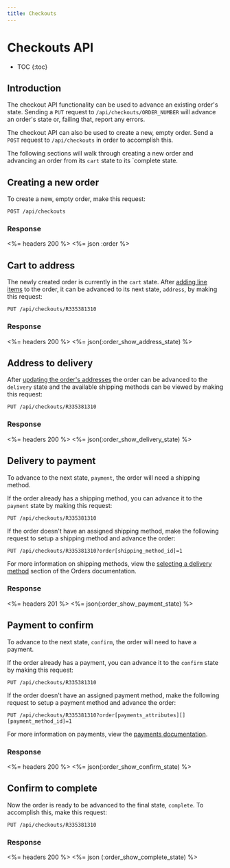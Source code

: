 ```yaml
---
title: Checkouts
---
```


# Checkouts API

* TOC
{:toc}

## Introduction

The checkout API functionality can be used to advance an existing order's state. Sending a `PUT` request to `/api/checkouts/ORDER_NUMBER` will advance an order's state or, failing that, report any errors.

The checkout API can also be used to create a new, empty order. Send a `POST` request to `/api/checkouts` in order to accomplish this.

The following sections will walk through creating a new order and advancing an order from its `cart` state to its `complete state.

## Creating a new order

To create a new, empty order, make this request:

    POST /api/checkouts


### Response

<%= headers 200 %>
<%= json :order %>

## Cart to address

The newly created order is currently in the `cart` state. After [adding line items](/order/line_items) to the order, it can be advanced to its next state, `address`, by making this request:

    PUT /api/checkouts/R335381310

### Response

<%= headers 200 %>
<%= json(:order_show_address_state) %>

## Address to delivery

After [updating the order's addresses](/orders/#modifying-address-information) the order can be advanced to the `delivery` state and the available shipping methods can be viewed by making this request:

    PUT /api/checkouts/R335381310

### Response

<%= headers 200 %>
<%= json(:order_show_delivery_state) %>

## Delivery to payment

To advance to the next state, `payment`, the order will need a shipping method.

If the order already has a shipping method, you can advance it to the `payment` state by making this request:

    PUT /api/checkouts/R335381310

If the order doesn't have an assigned shipping method, make the following request to setup a shipping method and advance the order:

    PUT /api/checkouts/R335381310?order[shipping_method_id]=1

For more information on shipping methods, view the [selecting a delivery method](/orders/#selecting-a-delivery-method) section of the Orders documentation.

### Response

<%= headers 201 %>
<%= json(:order_show_payment_state) %>

## Payment to confirm

To advance to the next state, `confirm`, the order will need to have a payment.

If the order already has a payment, you can advance it to the `confirm` state by making this request:

    PUT /api/checkouts/R335381310

If the order doesn't have an assigned payment method, make the following request to setup a payment method and advance the order:

    PUT /api/checkouts/R335381310?order[payments_attributes][][payment_method_id]=1

For more information on payments, view the [payments documentation](/orders/payments).

### Response

<%= headers 200 %>
<%= json(:order_show_confirm_state) %>

## Confirm to complete

Now the order is ready to be advanced to the final state, `complete`. To accomplish this, make this request:

    PUT /api/checkouts/R335381310

### Response

<%= headers 200 %>
<%= json (:order_show_complete_state) %>
